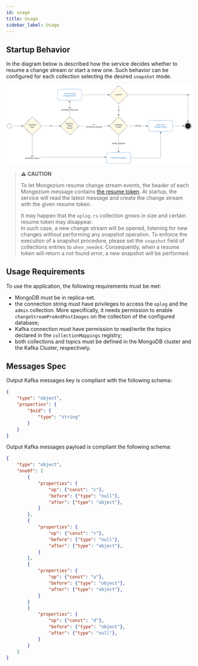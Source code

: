 ```yaml
---
id: usage
title: Usage
sidebar_label: Usage
---
```




## Startup Behavior

In the diagram below is described how the service decides whether to resume
a change stream or start a new one. Such behavior can be configured for
each collection selecting the desired `snapshot` mode.

![mongezium_init_flow](./img/mongezium_init_flow.svg)

> **⚠️ CAUTION**
>
> To let Mongezium resume change stream events, the header of each Mongezium message contains [the resume token](https://www.mongodb.com/docs/manual/changeStreams/#resume-tokens). At startup, the service will read the latest message and create the change stream with the given resume token.
>
> It may happen that the `oplog.rs` collection grows in size and certain resume token may disappear.  
> In such case, a new change stream will be opened, listening for new changes
> without performing any snapshot operation. To enforce the execution of a snapshot
> procedure, please set the `snapshot` field of collections entries to `when_needed`.
> Consequently, when a resume token will return a not found error, a new snapshot
> will be performed.

## Usage Requirements

To use the application, the following requirements must be met:

- MongoDB must be in replica-set.
- the connection string must have privileges to access the `oplog` and the `admin` collection. More specifically, it needs permission to enable `changeStreamPreAndPostImages` on the collection of the configured database;
- Kafka connection must have permission to read/write the topics declared in the `collectionMappings` registry;
- both collections and topics must be defined in the MongoDB cluster and the Kafka Cluster, respectively.

## Messages Spec

Output Kafka messages key is compliant with the following schema:

```json
{
    "type": "object",
    "properties": {
        "$oid": {
            "type": "string"
        }
    }
}
```

Output Kafka messages payload is compliant the following schema:

```json
{
    "type": "object",
    "oneOf": [
        {
            "properties": {
                "op": {"const": "c"},
                "before": {"type": "null"},
                "after": {"type": "object"},
            }
        },
        {
            "properties": {
                "op": {"const": "r"},
                "before": {"type": "null"},
                "after": {"type": "object"},
            }
        },
        {
            "properties": {
                "op": {"const": "u"},
                "before": {"type": "object"},
                "after": {"type": "object"},
            }
        }
        {
            "properties": {
                "op": {"const": "d"},
                "before": {"type": "object"},
                "after": {"type": "null"},
            }
        }
    ]
}
```
